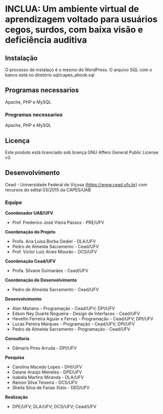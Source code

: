 # INCLUA: Um ambiente virtual de aprendizagem voltado para usuários cegos, surdos, com baixa visão e deficiência auditiva

## Instalação
O processo de instalaço é o mesmo do WordPress. O arquivo SQL com o banco está no diretório sql/capes_ebook.sql

## Programas necessarios
Apache, PHP e MySQL


### Programas necessarios
Apache, PHP e MySQL

## Licença
Este produto está licenciado sob licença GNU Affero General Public License v3.

## Desenvolvimento
Cead - Universidade Federal de Viçosa (https://www.cead.ufv.br) com recursos do edital 03/2015 da CAPES/UAB

### Equipe

**Coordenador UAB/UFV**
-  Prof. Frederico José Vieira Passos - PRE/UFV

**Coordenação do Projeto**
-  Profa. Ana Luisa Borba Gediel - DLA/UFV
-  Pedro de Almeida Sacramento - Cead/UFV
-  Prof. Victor Luiz Alves Mourão - DCS/UFV

**Coordenação Cead/UFV**
- Profa. Silvane Guimarães - Cead/UFV

**Coordenação de Desenvolvimento**
- Pedro de Almeida Sacramento - Cead/UFV

**Desenvolvimento**
- Alan Mariano - Programação - Cead/UFV; DPI/UFV
- Edson Ney Duarte Nogueira - Design de Interfaces - Cead/UFV
- Hevellin Ferreira Aguiar e Ferraz - Programação - Cead/UFV; DPI/UFV
- Lucas Pereira Marques - Programação - Cead/UFV; DPI/UFV
- Pedro de Almeida Sacramento - Programação - Cead/UFV

**Consultoria**
- Dâmaris Pires Arruda - DPI/UFV

**Pesquisa**
- Carolina Macedo Lopes - DHI/UFV
- Daiane Araújo Meireles - DPE/UFV
- Isabela Martins Miranda - DLA/UFV
- Ramon Silva Teixeira - DCS/UFV
- Sheila Silva de Farias Xisto - DED/UFV

**Realização**
- DPE/UFV; DLA/UFV; DCS/UFV; Cead/UFV

